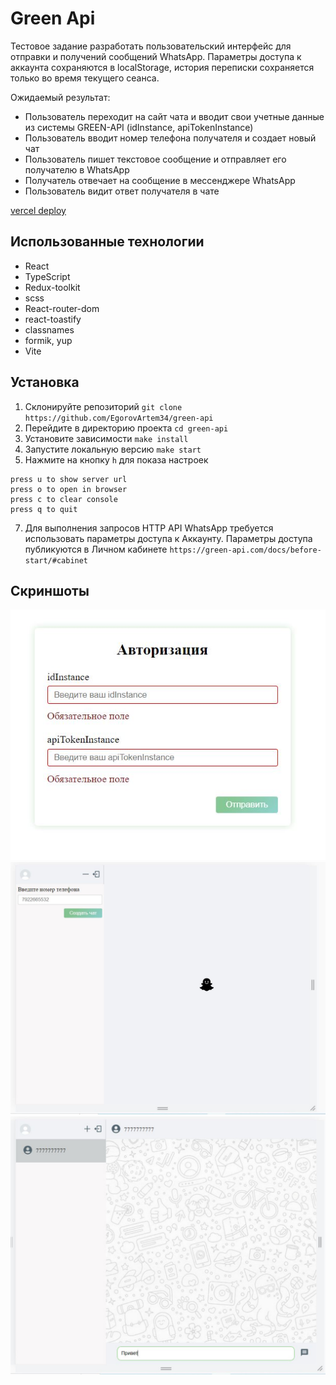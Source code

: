 # Green Api

Тестовое задание разработать пользовательский интерфейс для
отправки и получений сообщений WhatsApp. Параметры доступа к аккаунта сохраняются в localStorage, история переписки сохраняется только во время текущего сеанса.

Ожидаемый результат:
- Пользователь переходит на сайт чата и вводит свои учетные данные из
системы GREEN-API (idInstance, apiTokenInstance)
- Пользователь вводит номер телефона получателя и создает новый чат
- Пользователь пишет текстовое сообщение и отправляет его получателю в
WhatsApp
- Получатель отвечает на сообщение в мессенджере WhatsApp
- Пользователь видит ответ получателя в чате

[vercel deploy](https://green-n0dg9o4zl-egorovartem34.vercel.app/)


## Использованные технологии
- React
- TypeScript
- Redux-toolkit
- scss
- React-router-dom
- react-toastify
- classnames
- formik, yup
- Vite


## Установка
1. Склонируйте репозиторий `git clone https://github.com/EgorovArtem34/green-api`
2. Перейдите в директорию проекта `cd green-api`
3. Установите зависимости `make install`
5. Запустите локальную версию `make start`
6. Нажмите на кнопку `h` для показа настроек
  ```press r to restart the server
  press u to show server url
  press o to open in browser
  press c to clear console
  press q to quit
  ```
7. Для выполнения запросов HTTP API WhatsApp требуется использовать параметры доступа к Аккаунту. Параметры доступа публикуются в Личном кабинете `https://green-api.com/docs/before-start/#cabinet`

## Скриншоты

![](https://raw.githubusercontent.com/EgorovArtem34/screenshots/master/green-api/1.JPG)
![](https://raw.githubusercontent.com/EgorovArtem34/screenshots/master/green-api/2.JPG)
![](https://raw.githubusercontent.com/EgorovArtem34/screenshots/master/green-api/3.JPG)


